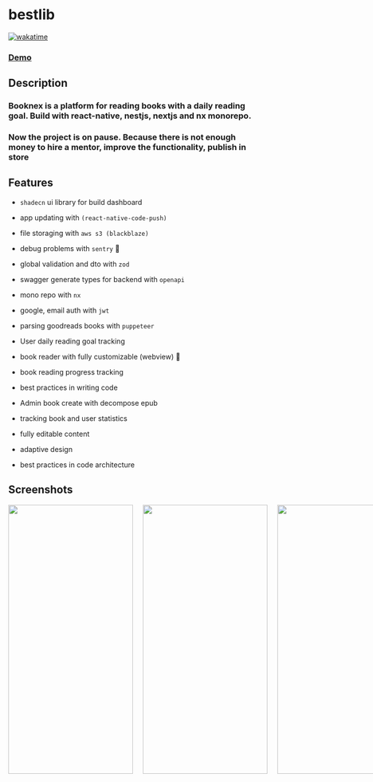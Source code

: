 # bestlib
[![wakatime](https://wakatime.com/badge/github/kravchenko-anton/booknex-2.svg)](https://wakatime.com/badge/github/kravchenko-anton/booknex-2)

### [Demo](https://booknex.up.railway.app/)

## Description
### Booknex is a platform for reading books with a daily reading goal. Build with react-native, nestjs, nextjs and nx monorepo.
### Now the project is on pause. Because there is not enough money to hire a mentor, improve the functionality, publish in store

## Features
- `shadecn` ui library for build dashboard
-  app updating with  `(react-native-code-push)`
-  file storaging with `aws s3 (blackblaze)`
-  debug problems with `sentry` 🐞
-  global validation and dto with `zod`
-   swagger generate types for backend with `openapi`
-   mono repo with `nx`
-   google, email auth with `jwt`
-   parsing goodreads books with `puppeteer`

-   User daily reading goal tracking
-   book reader with fully customizable (webview) 📖
-   book reading progress tracking
-   best practices in writing code


-  Admin book create with decompose epub
-  tracking book and user statistics
-  fully editable content
-  adaptive design
-  best practices in code architecture


## Screenshots

<div float="left">
<div style="display: flex; justify-content: space-between; gap: 20px">
    <img src="/screens/reading-customization.png"  width="250" height="540"  />
    <img src="/screens/reading.png"   width="250" height="540"  />
    <img src="/screens/book-chapters.png"  width="250" height="540"  />
    <img src="/screens/reading-goal.png"   width="250" height="540"  />
    <img src="/screens/settings.png"  width="250" height="540"  />
    <img src="/screens/book-app.png"   width="250" height="540"  />
    <img src="/screens/featured.png"  width="250" height="540"  />
    <img src="/screens/library.png"   width="250" height="540"  />
</div>

</div>
